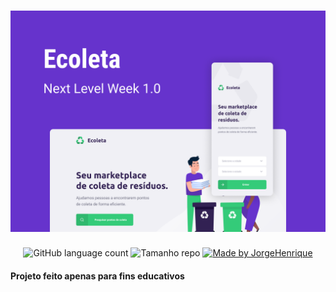 <h1 align="center">
    <img alt="NextLevelWeek" title="#NextLevelWeek" src='./web/src/assets/capa.png' />
</h1>

<p align="center">
  <img alt="GitHub language count" src="https://img.shields.io/github/languages/count/jorgehard/nlw-01-ecoleta?color=green&label=Linguagens&style=for-the-badge">

  <img alt="Tamanho repo" src="https://img.shields.io/github/repo-size/jorgehard/nlw-01-ecoleta?label=Tamanho&style=for-the-badge">

  <a href="https://www.linkedin.com/in/jorge-henrique-baptista/">
    <img alt="Made by JorgeHenrique" src="https://img.shields.io/badge/Autor-Jorge%20H%20Baptista-green?color=red&label=Autor&style=for-the-badge">
  </a>
</p>

#### Projeto feito apenas para fins educativos
